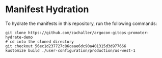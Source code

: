 # Manifest Hydration

To hydrate the manifests in this repository, run the following commands:

```shell
git clone https://github.com/zachaller/argocon-gitops-promoter-hydrate-demo
# cd into the cloned directory
git checkout 56ec1d237727c86caae6dc90a401315d3d977666
kustomize build ./user-configuration/production/us-west-1
```
